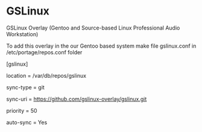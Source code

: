 # GSLinux
GSLinux Overlay (Gentoo and Source-based Linux Professional Audio Workstation)

To add this overlay in the our Gentoo based system make file gslinux.conf in /etc/portage/repos.conf folder

[gslinux]

location = /var/db/repos/gslinux

sync-type = git

sync-uri = https://github.com/gslinux-overlay/gslinux.git

priority = 50

auto-sync = Yes
